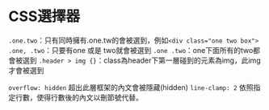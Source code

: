 
# CSS選擇器



`.one.two`：只有同時擁有.one.tw的會被選到，例如`<div class="one two box">`
`.one, .two`：只要有one 或是 two就會被選到
`.one .two`：one下面所有的two都會被選到
`.header > img {}`：class為header下第一層碰到的元素為img，此img才會被選到


`overflow: hidden`  超出此層框架的內文會被隱藏(hidden)
`line-clamp: 2` 依照指定行數，使得行數後的內文以刪節號代替。